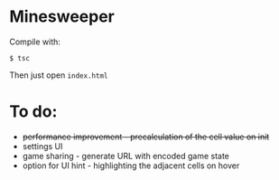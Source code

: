 # Minesweeper

Compile with:

```
$ tsc
```

Then just open `index.html`


# To do:
- ~~performance improvement - precalculation of the cell value on init~~
- settings UI
- game sharing - generate URL with encoded game state
- option for UI hint - highlighting the adjacent cells on hover